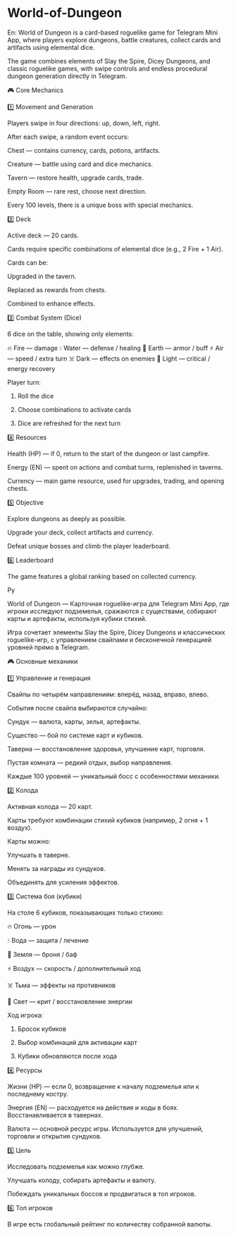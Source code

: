 # World-of-Dungeon
En:
World of Dungeon is a card-based roguelike game for Telegram Mini App, where players explore dungeons, battle creatures, collect cards and artifacts using elemental dice.

The game combines elements of Slay the Spire, Dicey Dungeons, and classic roguelike games, with swipe controls and endless procedural dungeon generation directly in Telegram.

🎮 Core Mechanics

1️⃣ Movement and Generation

Players swipe in four directions: up, down, left, right.

After each swipe, a random event occurs:

Chest — contains currency, cards, potions, artifacts.

Creature — battle using card and dice mechanics.

Tavern — restore health, upgrade cards, trade.

Empty Room — rare rest, choose next direction.


Every 100 levels, there is a unique boss with special mechanics.

2️⃣ Deck

Active deck — 20 cards.

Cards require specific combinations of elemental dice (e.g., 2 Fire + 1 Air).

Cards can be:

Upgraded in the tavern.

Replaced as rewards from chests.

Combined to enhance effects.

3️⃣ Combat System (Dice)

6 dice on the table, showing only elements:


🔥 Fire — damage
💧 Water — defense / healing
🌿 Earth — armor / buff
⚡ Air — speed / extra turn
☠️ Dark — effects on enemies
🌟 Light — critical / energy recovery

Player turn:

1. Roll the dice


2. Choose combinations to activate cards


3. Dice are refreshed for the next turn

4️⃣ Resources

Health (HP) — if 0, return to the start of the dungeon or last campfire.

Energy (EN) — spent on actions and combat turns, replenished in taverns.

Currency — main game resource, used for upgrades, trading, and opening chests.


5️⃣ Objective

Explore dungeons as deeply as possible.

Upgrade your deck, collect artifacts and currency.

Defeat unique bosses and climb the player leaderboard.

6️⃣ Leaderboard

The game features a global ranking based on collected currency.



Ру

World of Dungeon — Карточная roguelike-игра для Telegram Mini App, где игроки исследуют подземелья, сражаются с существами, собирают карты и артефакты, используя кубики стихий.

Игра сочетает элементы Slay the Spire, Dicey Dungeons и классических roguelike-игр, с управлением свайпами и бесконечной генерацией уровней прямо в Telegram.

🎮 Основные механики

1️⃣ Управление и генерация

Свайпы по четырём направлениям: вперёд, назад, вправо, влево.

События после свайпа выбираются случайно:

Сундук — валюта, карты, зелья, артефакты.

Существо — бой по системе карт и кубиков.

Таверна — восстановление здоровья, улучшение карт, торговля.

Пустая комната — редкий отдых, выбор направления.


Каждые 100 уровней — уникальный босс с особенностями механики.


2️⃣ Колода

Активная колода — 20 карт.

Карты требуют комбинации стихий кубиков (например, 2 огня + 1 воздух).

Карты можно:

Улучшать в таверне.

Менять за награды из сундуков.

Объединять для усиления эффектов.



3️⃣ Система боя (кубики)

На столе 6 кубиков, показывающих только стихию:

🔥 Огонь — урон

💧 Вода — защита / лечение

🌿 Земля — броня / баф

⚡ Воздух — скорость / дополнительный ход

☠️ Тьма — эффекты на противников

🌟 Свет — крит / восстановление энергии


Ход игрока:

1. Бросок кубиков


2. Выбор комбинаций для активации карт


3. Кубики обновляются после хода




4️⃣ Ресурсы

Жизни (HP) — если 0, возвращение к началу подземелья или к последнему костру.

Энергия (EN) — расходуется на действия и ходы в боях. Восстанавливается в тавернах.

Валюта — основной ресурс игры. Используется для улучшений, торговли и открытия сундуков.


5️⃣ Цель

Исследовать подземелья как можно глубже.

Улучшать колоду, собирать артефакты и валюту.

Побеждать уникальных боссов и продвигаться в топ игроков.


6️⃣ Топ игроков

В игре есть глобальный рейтинг по количеству собранной валюты.
